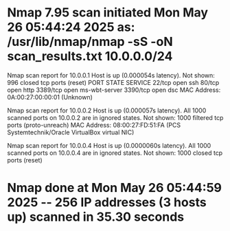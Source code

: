 # Nmap 7.95 scan initiated Mon May 26 05:44:24 2025 as: /usr/lib/nmap/nmap -sS -oN scan_results.txt 10.0.0.0/24
Nmap scan report for 10.0.0.1
Host is up (0.000054s latency).
Not shown: 996 closed tcp ports (reset)
PORT     STATE SERVICE
22/tcp   open  ssh
80/tcp   open  http
3389/tcp open  ms-wbt-server
3390/tcp open  dsc
MAC Address: 0A:00:27:00:00:01 (Unknown)

Nmap scan report for 10.0.0.2
Host is up (0.000057s latency).
All 1000 scanned ports on 10.0.0.2 are in ignored states.
Not shown: 1000 filtered tcp ports (proto-unreach)
MAC Address: 08:00:27:FD:51:FA (PCS Systemtechnik/Oracle VirtualBox virtual NIC)

Nmap scan report for 10.0.0.4
Host is up (0.0000060s latency).
All 1000 scanned ports on 10.0.0.4 are in ignored states.
Not shown: 1000 closed tcp ports (reset)

# Nmap done at Mon May 26 05:44:59 2025 -- 256 IP addresses (3 hosts up) scanned in 35.30 seconds
